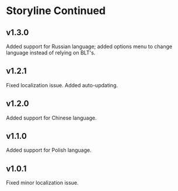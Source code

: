 # Storyline Continued
## v1.3.0
Added support for Russian language; added options menu to change language instead of relying on BLT's.
## v1.2.1
Fixed localization issue. Added auto-updating.
## v1.2.0
Added support for Chinese language.
## v1.1.0
Added support for Polish language.
## v1.0.1
Fixed minor localization issue.